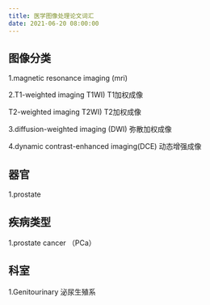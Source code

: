 ```yaml
---
title: 医学图像处理论文词汇
date: 2021-06-20 08:00:00
---
```


## 图像分类

1.magnetic resonance imaging (mri)

2.T1-weighted imaging T1WI) T1加权成像

T2-weighted imaging T2WI) T2加权成像

3.diffusion-weighted imaging (DWI) 弥散加权成像

4.dynamic contrast-enhanced imaging(DCE) 动态增强成像

## 器官

1.prostate



## 疾病类型

1.prostate cancer （PCa）


## 科室
1.Genitourinary 泌尿生殖系